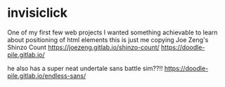 # invisiclick
One of my first few web projects
I wanted something achievable to learn about positioning of html elements
this is just me copying Joe Zeng's Shinzo Count
https://joezeng.gitlab.io/shinzo-count/
https://doodle-pile.gitlab.io/

he also has a super neat undertale sans battle sim??!!
https://doodle-pile.gitlab.io/endless-sans/
